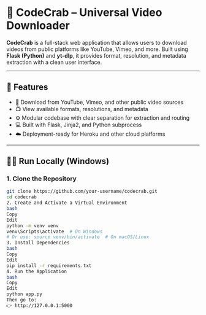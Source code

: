 # 🦀 CodeCrab – Universal Video Downloader

**CodeCrab** is a full-stack web application that allows users to download videos from public platforms like YouTube, Vimeo, and more. Built using **Flask (Python)** and **yt-dlp**, it provides format, resolution, and metadata extraction with a clean user interface.

---

## 🚀 Features

- 🎥 Download from YouTube, Vimeo, and other public video sources  
- 📺 View available formats, resolutions, and metadata  
- ⚙️ Modular codebase with clear separation for extraction and routing  
- 💻 Built with Flask, Jinja2, and Python subprocess  
- ☁️ Deployment-ready for Heroku and other cloud platforms

---

## 🧑‍💻 Run Locally (Windows)

### 1. Clone the Repository
```bash
git clone https://github.com/your-username/codecrab.git
cd codecrab
2. Create and Activate a Virtual Environment
bash
Copy
Edit
python -m venv venv
venv\Scripts\activate  # On Windows
# Or use: source venv/bin/activate  # On macOS/Linux
3. Install Dependencies
bash
Copy
Edit
pip install -r requirements.txt
4. Run the Application
bash
Copy
Edit
python app.py
Then go to:
👉 http://127.0.0.1:5000
